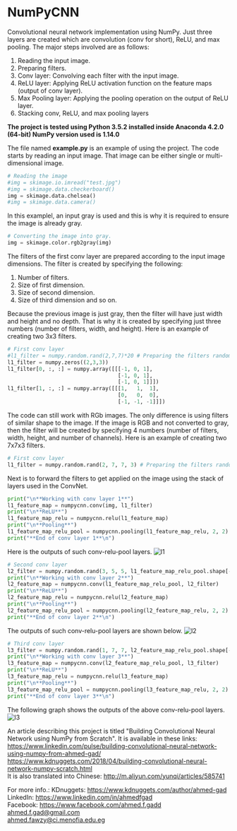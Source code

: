 # NumPyCNN
Convolutional neural network implementation using NumPy. Just three layers are created which are convolution (conv for short), ReLU, and max pooling. The major steps involved are as follows:
1.	Reading the input image.
2.	Preparing filters.
3.	Conv layer: Convolving each filter with the input image.
4.	ReLU layer: Applying ReLU activation function on the feature maps (output of conv layer).
5.	Max Pooling layer: Applying the pooling operation on the output of ReLU layer.
6.	Stacking conv, ReLU, and max pooling layers

**The project is tested using Python 3.5.2 installed inside Anaconda 4.2.0 (64-bit)
NumPy version used is 1.14.0**

The file named **example.py** is an example of using the project.
The code starts by reading an input image. That image can be either single or multi-dimensional image.

```python
# Reading the image
#img = skimage.io.imread("test.jpg")
#img = skimage.data.checkerboard()
img = skimage.data.chelsea()
#img = skimage.data.camera()
```

In this examplel, an input gray is used and this is why it is required to ensure the image is already gray.
```python
# Converting the image into gray.
img = skimage.color.rgb2gray(img)
```

The filters of the first conv layer are prepared according to the input image dimensions. The filter is created by specifying the following:
1) Number of filters.
2) Size of first dimension.
3) Size of second dimension.
4) Size of third dimension and so on.

Because the previous image is just gray, then the filter will have just width and height and no depth. That is why it is created by specifying just three numbers (number of filters, width, and height). Here is an example of creating two 3x3 filters.
```python
# First conv layer
#l1_filter = numpy.random.rand(2,7,7)*20 # Preparing the filters randomly.
l1_filter = numpy.zeros((2,3,3))
l1_filter[0, :, :] = numpy.array([[[-1, 0, 1], 
                                   [-1, 0, 1], 
                                   [-1, 0, 1]]])
l1_filter[1, :, :] = numpy.array([[[1,   1,  1], 
                                   [0,   0,  0], 
                                   [-1, -1, -1]]])
```

The code can still work with RGb images. The only difference is using filters of similar shape to the image. If the image is RGB and not converted to gray, then the filter will be created by specifying 4 numbers (number of filters, width, height, and number of channels). Here is an example of creating two 7x7x3 filters.
```python
# First conv layer
l1_filter = numpy.random.rand(2, 7, 7, 3) # Preparing the filters randomly.
```

Next is to forward the filters to get applied on the image using the stack of layers used in the ConvNet.
```python
print("\n**Working with conv layer 1**")
l1_feature_map = numpycnn.conv(img, l1_filter)
print("\n**ReLU**")
l1_feature_map_relu = numpycnn.relu(l1_feature_map)
print("\n**Pooling**")
l1_feature_map_relu_pool = numpycnn.pooling(l1_feature_map_relu, 2, 2)
print("**End of conv layer 1**\n")
```

Here is the outputs of such conv-relu-pool layers.
![l1](https://user-images.githubusercontent.com/16560492/39051349-ac56ac56-44a8-11e8-8695-29901dd3a811.png)

```python
# Second conv layer
l2_filter = numpy.random.rand(3, 5, 5, l1_feature_map_relu_pool.shape[-1])
print("\n**Working with conv layer 2**")
l2_feature_map = numpycnn.conv(l1_feature_map_relu_pool, l2_filter)
print("\n**ReLU**")
l2_feature_map_relu = numpycnn.relu(l2_feature_map)
print("\n**Pooling**")
l2_feature_map_relu_pool = numpycnn.pooling(l2_feature_map_relu, 2, 2)
print("**End of conv layer 2**\n")
```
The outputs of such conv-relu-pool layers are shown below.
![l2](https://user-images.githubusercontent.com/16560492/39051582-6abe0996-44a9-11e8-88e1-589a673a8b11.png)

```python
# Third conv layer
l3_filter = numpy.random.rand(1, 7, 7, l2_feature_map_relu_pool.shape[-1])
print("\n**Working with conv layer 3**")
l3_feature_map = numpycnn.conv(l2_feature_map_relu_pool, l3_filter)
print("\n**ReLU**")
l3_feature_map_relu = numpycnn.relu(l3_feature_map)
print("\n**Pooling**")
l3_feature_map_relu_pool = numpycnn.pooling(l3_feature_map_relu, 2, 2)
print("**End of conv layer 3**\n")
```
The following graph shows the outputs of the above conv-relu-pool layers.
![l3](https://user-images.githubusercontent.com/16560492/39051603-76339f3e-44a9-11e8-8e4e-9303a51aaa79.png)

An article describing this project is titled "Building Convolutional Neural Network using NumPy from Scratch". It is available in these links:
https://www.linkedin.com/pulse/building-convolutional-neural-network-using-numpy-from-ahmed-gad/<br>
https://www.kdnuggets.com/2018/04/building-convolutional-neural-network-numpy-scratch.html<br>
It is also translated into Chinese: http://m.aliyun.com/yunqi/articles/585741<br>

For more info.:
KDnuggets: https://www.kdnuggets.com/author/ahmed-gad<br>
LinkedIn: https://www.linkedin.com/in/ahmedfgad<br>
Facebook: https://www.facebook.com/ahmed.f.gadd<br>
ahmed.f.gad@gmail.com<br>
ahmed.fawzy@ci.menofia.edu.eg<br>
